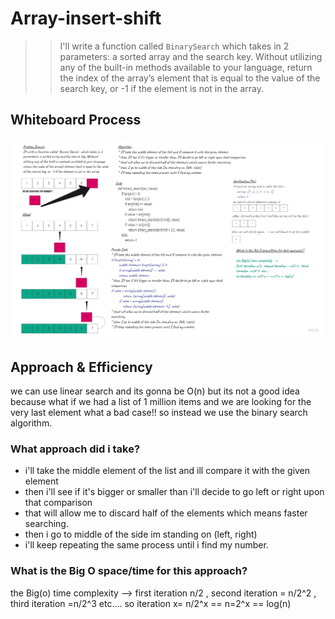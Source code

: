 # Array-insert-shift
>> I'll write a function called `BinarySearch` which takes in 2 parameters: a sorted array and the search key. Without utilizing any of the built-in methods available to your language, return the index of the array’s element that is equal to the value of the search key, or -1 if the element is not in the array.

## Whiteboard Process
![alt text](../class03/class03.jpg "Array-binary-search")

## Approach & Efficiency
we can use linear search and its gonna be O(n) but its not a good idea because what if we had a list 
of 1 million items and we are looking for the very last element what a bad case!!
so instead we use the binary search algorithm.

### What approach did i take? 
* i'll take the middle element of the list and ill compare it with the given element
* then i'll see if it's bigger or smaller than i'll decide to go left or right upon that comparison 
* that will allow me to discard half of the elements which means faster searching.
* then i go to middle of the side im standing on (left, right) 
* i'll keep repeating the same process until i find my number.


### What is the Big O space/time for this approach? 
the Big(o) time complexity --> 
first iteration n/2 , second iteration = n/2^2 , third iteration =n/2^3  etc.... 
so iteration x= n/2^x == n=2^x == log(n)